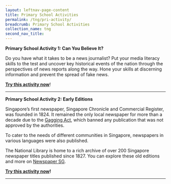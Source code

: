 ```yaml
---
layout: leftnav-page-content
title: Primary School Activities
permalink: /tng/pri-activity/
breadcrumb: Primary School Activities
collection_name: tng
second_nav_title: 
---
```


**Primary School Activity 1: Can You Believe It?** 

Do you have what it takes to be a news journalist? Put your media literacy skills to the test and uncover key historical events of the nation through the perspectives of news reports along the way. Hone your skills at discerning information and prevent the spread of fake news. 

**[Try this activity now](https://tinyurl.com/TNG-pri-01)**! 

<hr>



**Primary School Activity 2: Early Editions**

Singapore’s first newspaper, Singapore Chronicle and Commercial Register, was founded in 1824. It remained the only local newspaper for more than a decade due to the [Gagging Act](https://eresources.nlb.gov.sg/infopedia/articles/SIP_88_2005-02-03.html), which banned any publication that was not approved by the authorities.

To cater to the needs of different communities in Singapore, newspapers in various languages were also published. 

The National Library is home to a rich archive of over 200 Singapore newspaper titles published since 1827. You can explore these old editions and more on [Newspaper SG](https://eresources.nlb.gov.sg/newspapers).

**[Try this activity now](https://tinyurl.com/TNG-pri-02)!**



<hr>





